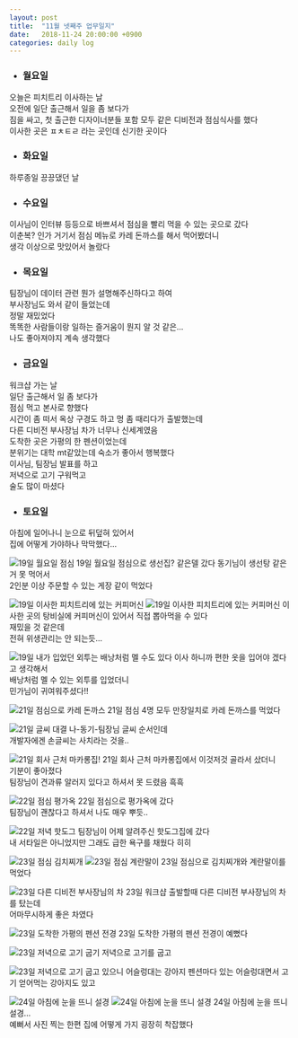 ```yaml
---
layout: post
title:  "11월 넷째주 업무일지"
date:   2018-11-24 20:00:00 +0900
categories: daily log
---
```


* ### 월요일
오늘은 피치트리 이사하는 날  
오전에 일단 출근해서 일을 좀 보다가  
짐을 싸고, 첫 출근한 디자이너분들 포함 모두 같은 디비전과 점심식사를 했다  
이사한 곳은 ㅍㅊㅌㄹ 라는 곳인데 신기한 곳이다  

* ### 화요일
하루종일 끙끙댔던 날  

* ### 수요일
이사님이 인터뷰 등등으로 바쁘셔서 점심을 빨리 먹을 수 있는 곳으로 갔다  
이춘복? 인가 거기서 점심 메뉴로 카레 돈까스를 해서 먹어봤더니  
생각 이상으로 맛있어서 놀랐다  

* ### 목요일
팀장님이 데이터 관련 뭔가 설명해주신하다고 하여  
부사장님도 와서 같이 들었는데  
정말 재밌었다  
똑똑한 사람들이랑 일하는 즐거움이 뭔지 알 것 같은...  
나도 좋아져야지 계속 생각했다  

* ### 금요일
워크샵 가는 날  
일단 출근해서 일 좀 보다가  
점심 먹고 본사로 향했다  
시간이 좀 떠서 옥상 구경도 하고 멍 좀 때리다가 출발했는데  
다른 디비전 부사장님 차가 너무나 신세계였음  
도착한 곳은 가평의 한 펜션이었는데  
분위기는 대학 mt같았는데 숙소가 좋아서 행복했다  
이사님, 팀장님 발표를 하고  
저녁으로 고기 구워먹고  
술도 많이 마셨다  

* ### 토요일
아침에 일어나니 눈으로 뒤덮혀 있어서  
집에 어떻게 가야하나 막막했다...  



![19일 월요일 점심](/assets/1119-1.jpg)
19일 월요일 점심으로 생선집? 같은델 갔다
동기님이 생선탕 같은거 못 먹어서  
2인분 이상 주문할 수 있는 게장 같이 먹었다  

![19일 이사한 피치트리에 있는 커피머신](/assets/1119-2.jpg)
![19일 이사한 피치트리에 있는 커피머신](/assets/1119-3.jpg)
이사한 곳의 탕비실에 커피머신이 있어서 직접 뽑아먹을 수 있다  
재밌을 것 같은데  
전혀 위생관리는 안 되는듯...  


![19일 내가 입었던 외투는 배낭처럼 멜 수도 있다](/assets/1119-4.jpg)
이사 하니까 편한 옷을 입어야 겠다고 생각해서  
배낭처럼 멜 수 있는 외투를 입었더니  
민가님이 귀여워주셨다!!  


![21일 점심으로 카레 돈까스](/assets/1121-1.jpg)
21일 점심 4명 모두 만장일치로 카레 돈까스를 먹었다  


![21일 글씨 대결](/assets/1121-2.jpg)
나-동기-팀장님 글씨 순서인데  
개발자에겐 손글씨는 사치라는 것을..  

![21일 회사 근처 마카롱집!](/assets/1121-3.jpg)
21일 회사 근처 마카롱집에서 이것저것 골라서 샀더니  
기분이 좋아졌다  
팀장님이 견과류 알러지 있다고 하셔서 못 드렸음 흑흑

![22일 점심 평가옥](/assets/1122-1.jpg)
22일 점심으로 평가옥에 갔다  
팀장님이 괜찮다고 하셔서 나도 매우 뿌듯..  

![22일 저녁 핫도그](/assets/1122-2.jpg)
팀장님이 어제 알려주신 핫도그집에 갔다  
내 서타일은 아니었지만 그래도 급한 욕구를 채웠다 히히

![23일 점심 김치찌개](/assets/1123-1.jpg)
![23일 점심 계란말이](/assets/1123-2.jpg)
23일 점심으로 김치찌개와 계란말이를 먹었다  

![23일 다른 디비전 부사장님의 차](/assets/1123-3.jpg)
23일 워크샵 출발할때 다른 디비전 부사장님의 차를 탔는데  
어마무시하게 좋은 차였다  

![23일 도착한 가평의 펜션 전경](/assets/1123-4.jpg)
23일 도착한 가평의 펜션 전경이 예뻤다  

![23일 저녁으로 고기 굽기](/assets/1123-5.jpg)
저녁으로 고기를 굽고  

![23일 저녁으로 고기 굽고 있으니 어슬렁대는 강아지](/assets/1123-6.jpg)
펜션마다 있는 어슬렁대면서 고기 얻어먹는 강아지도 있고  

![24일 아침에 눈을 뜨니 설경](/assets/1124-1.jpg)
![24일 아침에 눈을 뜨니 설경](/assets/1124-2.jpg)
24일 아침에 눈을 뜨니 설경...  
예뻐서 사진 찍는 한편 집에 어떻게 가지 굉장히 착잡했다  
